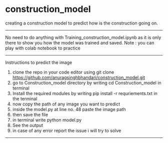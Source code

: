 # construction_model
creating a construction model to predict how is the construction going on.
_____________________________________________________________________________________________________________________________________________
No need to do anything with Training_construction_model.ipynb as it is only there to show you how the model was trained and saved.
Note : you can play with colab notebook to practice
_____________________________________________________________________________________________________________________________________________
Instructions to predict the image
1. clone the repo in your code editor using git clone https://github.com/anuragsinghbhandari/construction_model.git
2. go to Construction_model directory by writing cd Construction_model in terminal
3. Install the required modules by writing pip install -r requriements.txt in the terminal
4. now copy the path of any image you want to predict
5. inside the model.py at line no. 48 paste the image path
6. then save the file
7. in terminal write python model.py
8. See the output
9. in case of any error report the issue i will try to solve
_____________________________________________________________________________________________________________________________________________
